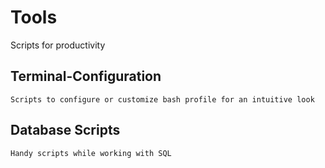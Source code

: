 # Tools
Scripts for productivity

## Terminal-Configuration

```Scripts to configure or customize bash profile for an intuitive look```

## Database Scripts

```Handy scripts while working with SQL```
